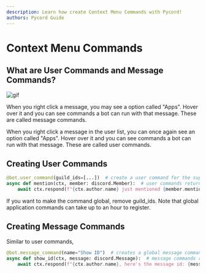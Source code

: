 ```yaml
---
description: Learn how create Context Menu Commands with Pycord!
authors: Pycord Guide
---
```


# Context Menu Commands


## What are User Commands and Message Commands?

![gif](https://gblobscdn.gitbook.com/assets%2F-MjPk-Yu4sOq8KGrr_yG%2F-MjSXhYe9K0uVV4_oRsn%2F-MjSYM78m_x2LUvCexhn%2FqxVMvwcH.gif?alt=media&token=90f20216-6860-4234-abbd-1e237224dc65)

When you right click a message, you may see a option called "Apps". Hover over it and you can see commands a bot can run with that message. These are called message commands.

When you right click a message in the user list, you can once again see an option called "Apps". Hover over it and you can see commands a bot can run with that message. These are called user commands.

## Creating User Commands

```py
@bot.user_command(guild_ids=[...])  # create a user command for the supplied guilds
async def mention(ctx, member: discord.Member):  # user commands return the member
    await ctx.respond(f"{ctx.author.name} just mentioned {member.mention}!")
```
If you want to make the command global, remove guild_ids. Note that global application commands can take up to an hour to register.

## Creating Message Commands

Similar to user commands,

```py
@bot.message_command(name="Show ID")  # creates a global message command. use guild_ids=[] to create guild-specific commands.
async def show_id(ctx, message: discord.Message):  # message commands return the message
    await ctx.respond(f"{ctx.author.name}, here's the message id: {message.id}!")
```